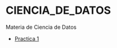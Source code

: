 # CIENCIA_DE_DATOS
Materia de Ciencia de Datos

* [Practica 1](https://nbviewer.jupyter.org/github/SamatarouKami/CIENCIA_DE_DATOS/blob/master/P0.ipynb)
